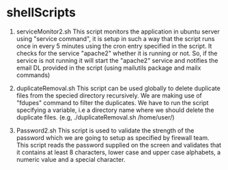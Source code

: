 # shellScripts

1. serviceMonitor2.sh 
This script monitors the application in ubuntu server using "service command", it is setup in such a way that the script runs once in every 5 minutes using the cron entry specified in the script. 
It checks for the service "apache2" whether it is running or not. So, if the service is not running it will start the "apache2" service and notifies the email DL provided in the script (using mailutils package and mailx commands)

2. duplicateRemoval.sh
This script can be used globally to delete duplicate files from the specied directory recursively. We are making use of "fdupes" command to filter the duplicates. We have to run the script specifying a variable, i.e a directory name where we should delete the duplicate files. (e.g, ./duplicateRemoval.sh /home/user/)

3. Password2.sh 
This script is used to validate the strength of the password which we are going to setup as specified by firewall team. This script reads the password supplied on the screen and validates that it contains at least 8 characters, lower case and upper case alphabets, a numeric value and a special character. 
